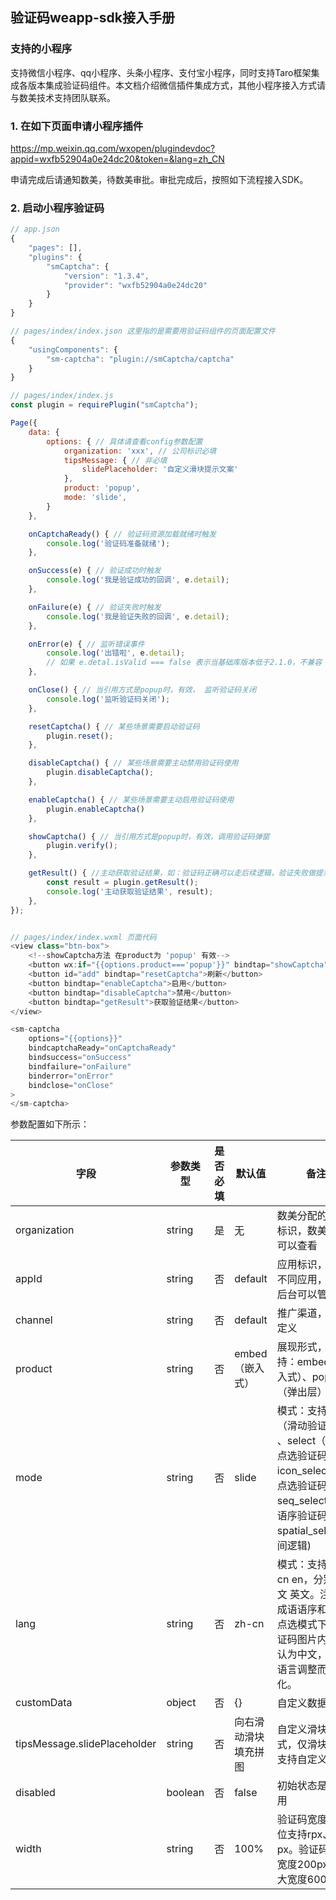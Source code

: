 ## 验证码weapp-sdk接入手册

### 支持的小程序

支持微信小程序、qq小程序、头条小程序、支付宝小程序，同时支持Taro框架集成各版本集成验证码组件。本文档介绍微信插件集成方式，其他小程序接入方式请与数美技术支持团队联系。

### 1. 在如下页面申请小程序插件

https://mp.weixin.qq.com/wxopen/plugindevdoc?appid=wxfb52904a0e24dc20&token=&lang=zh_CN

申请完成后请通知数美，待数美审批。审批完成后，按照如下流程接入SDK。

### 2. 启动小程序验证码
```js
// app.json
{
    "pages": [],
    "plugins": {
        "smCaptcha": {
            "version": "1.3.4",
            "provider": "wxfb52904a0e24dc20"
        }
    }
}

// pages/index/index.json 这里指的是需要用验证码组件的页面配置文件
{
    "usingComponents": {
        "sm-captcha": "plugin://smCaptcha/captcha"
    }
}

// pages/index/index.js
const plugin = requirePlugin("smCaptcha");

Page({
    data: {
        options: { // 具体请查看config参数配置
            organization: 'xxx', // 公司标识必填
            tipsMessage: { // 非必填
                slidePlaceholder: '自定义滑块提示文案'
            },
            product: 'popup',
            mode: 'slide',
        }
    },

    onCaptchaReady() { // 验证码资源加载就绪时触发
        console.log('验证码准备就绪');
    },

    onSuccess(e) { // 验证成功时触发
        console.log('我是验证成功的回调', e.detail);
    },

    onFailure(e) { // 验证失败时触发
        console.log('我是验证失败的回调', e.detail);
    },

    onError(e) { // 监听错误事件
        console.log('出错啦', e.detail);
        // 如果 e.detal.isValid === false 表示当基础库版本低于2.1.0，不兼容
    },

    onClose() { // 当引用方式是popup时，有效， 监听验证码关闭
        console.log('监听验证码关闭');
    },

    resetCaptcha() { // 某些场景需要启动验证码
        plugin.reset();
    },

    disableCaptcha() { // 某些场景需要主动禁用验证码使用
        plugin.disableCaptcha();
    },

    enableCaptcha() { // 某些场景需要主动启用验证码使用
        plugin.enableCaptcha()
    },

    showCaptcha() { // 当引用方式是popup时，有效，调用验证码弹窗
        plugin.verify();
    },

    getResult() { //主动获取验证结果，如：验证码正确可以走后续逻辑，验证失败做提示
        const result = plugin.getResult();
        console.log('主动获取验证结果', result);
    },
});


// pages/index/index.wxml 页面代码
<view class="btn-box">
    <!--showCaptcha方法 在product为 'popup' 有效-->
    <button wx:if="{{options.product==='popup'}}" bindtap="showCaptcha">显示验证码</button>
    <button id="add" bindtap="resetCaptcha">刷新</button>
    <button bindtap="enableCaptcha">启用</button>
    <button bindtap="disableCaptcha">禁用</button>
    <button bindtap="getResult">获取验证结果</button>
</view>

<sm-captcha
    options="{{options}}"
    bindcaptchaReady="onCaptchaReady"
    bindsuccess="onSuccess"
    bindfailure="onFailure"
    binderror="onError"
    bindclose="onClose"
>
</sm-captcha>
```
 

参数配置如下所示：

| **字段** | **参数类型** | **是否必填** | **默认值** | **备注** |
| -- | -- | -- | -- | -- |
| organization | string  | 是  | 无 | 数美分配的公司标识，数美后台可以查看 |
| appId | string  | 否  | default| 应用标识，区分不同应用，数美后台可以管理  |
| channel | string  | 否  | default | 推广渠道，可自定义 |
| product | string  | 否  | embed（嵌入式）| 展现形式，支持：embed（嵌入式）、popup（弹出层） |
| mode | string  | 否  | slide  | 模式：支持slide（滑动验证码） 、select（文字点选验证码）、 icon_select(图标点选验证码)、 seq_select(成语语序验证码)、spatial_select(空间逻辑) |
| lang | string  | 否  | zh-cn  | 模式：支持zh-cn en，分别为中文 英文。注意：成语语序和文字点选模式下，验证码图片内容默认为中文，不随语言调整而变化。 |
| customData | object  | 否  | {} | 自定义数据 |
| tipsMessage.slidePlaceholder | string  | 否  | 向右滑动滑块填充拼图 | 自定义滑块样式，仅滑块验证支持自定义设置 |
| disabled | boolean | 否  | false | 初始状态是否禁用 |
| width | string  | 否  | 100% | 验证码宽度，单位支持rpx、%、px。验证码最小宽度200px，最大宽度600px |

